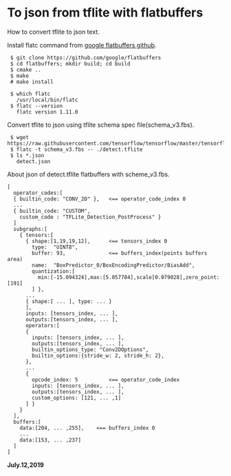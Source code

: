 # To json from tflite with flatbuffers

How to convert tflite to json text.  

Install flatc command from [google flatbuffers github](https://github.com/google/flatbuffers).  
```
 $ git clone https://github.com/google/flatbuffers
 $ cd flatbuffers; mkdir build; cd build
 $ cmake ..
 $ make
 # make install

 $ which flatc
   /usr/local/bin/flatc
 $ flatc --version
   flatc version 1.11.0
```

Convert tflite to json using tflite schema spec file(schema_v3.fbs).  
```
 $ wget https://raw.githubusercontent.com/tensorflow/tensorflow/master/tensorflow/lite/schema/schema_v3.fbs
 $ flatc -t schema_v3.fbs -- ./detect.tflite 
 $ ls *.json
   detect.json
```

About json of detect.tflite flatbuffers with scheme_v3.fbs.  
```
[
  operator_codes:[
  { builtin_code: "CONV_2D" },   <== operator_code_index 0
  ...
  { builtin_code: "CUSTOM",
    custom_code : "TFLite_Detection_PostProcess" }
  ]  
  subgraphs:[  
    { tensors:[
      { shape:[1,19,19,12],      <== tensors_index 0      
        type:  "UINT8",          
        buffer: 93,              <== buffers_index(points buffers area)  
        name:  "BoxPredictor_0/BoxEncodingPredictor/BiasAdd",
        quantization:[
          min:[-15.094324],max:[5.057784],scale[0.079028],zero_point:[191]
        ] },     
      ...
      { shape:[ ... ], type: ... }
      ],
      inputs: [tensors_index, ... ],    
      outputs:[tensors_index, ... ],    
      operators:[
      {
        inputs: [tensors_index, ... ],
        outputs:[tensors_index, ... ],
        builtin_options_type: "Conv2DOptions",
        builtin_options:{stride_w: 2, stride_h: 2},
      },
      ...
      {
        opcode_index: 5          <== operator_code_index
        inputs: [tensors_index, ... ],
        outputs:[tensors_index, ... ],
        custom_options: [121, ... ,1]
      ] }
    }
  ],
  buffers:[  
    data:[204, ... ,255],    <== buffers_index 0   
    ...
    data:[153, ... ,237]
  ]
]
```

**July.12,2019**  

